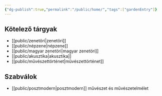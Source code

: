 ```yaml
---
{"dg-publish":true,"permalink":"/public/home/","tags":["gardenEntry"]}
---
```


## Kötelező tárgyak

- [[public/zenetöri\|zenetöri]]
- [[public/népzene\|népzene]]
- [[public/magyar zenetöri\|magyar zenetöri]]
- [[public/akusztika\|akusztika]]
- [[public/művészettörténet\|művészettörténet]]

## Szabválok

- [[public/posztmodern\|posztmodern]] művészet és művészetelmélet